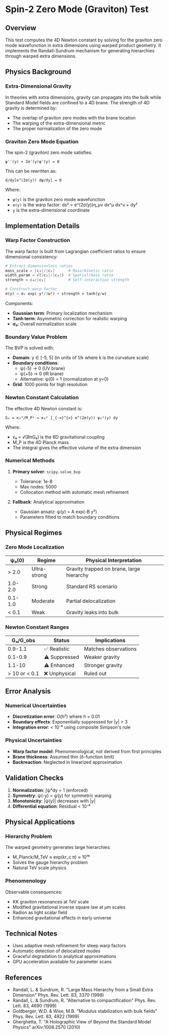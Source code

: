 # Spin-2 Zero Mode (Graviton) Test

## Overview
This test computes the 4D Newton constant by solving for the graviton zero mode wavefunction in extra dimensions using warped product geometry. It implements the Randall-Sundrum mechanism for generating hierarchies through warped extra dimensions.

## Physics Background

### Extra-Dimensional Gravity
In theories with extra dimensions, gravity can propagate into the bulk while Standard Model fields are confined to a 4D brane. The strength of 4D gravity is determined by:
- The overlap of graviton zero modes with the brane location
- The warping of the extra-dimensional metric
- The proper normalization of the zero mode

### Graviton Zero Mode Equation
The spin-2 (graviton) zero mode satisfies:
```
ψ''(y) + 2σ'(y)ψ'(y) = 0
```

This can be rewritten as:
```
d/dy[e^(2σ(y)) dψ/dy] = 0
```

Where:
- `ψ(y)` is the graviton zero mode wavefunction
- `σ(y)` is the warp factor: ds² = e^(2σ(y))η_μν dx^μ dx^ν + dy²
- `y` is the extra-dimensional coordinate

## Implementation Details

### Warp Factor Construction
The warp factor is built from Lagrangian coefficient ratios to ensure dimensional consistency:

```python
# Extract dimensionless ratios
mass_scale = |c₃|/|c₁|      # Mass/kinetic ratio
width_param = √(|c₂|/|c₃|)  # Spatial/mass ratio
strength = c₄/|c₁|          # Self-interaction strength

# Construct warp factor
σ(y) = σ₀ exp(-y²/2w²) + strength × tanh(y/w)
```

Components:
- **Gaussian term**: Primary localization mechanism
- **Tanh term**: Asymmetric correction for realistic warping
- **σ₀**: Overall normalization scale

### Boundary Value Problem
The BVP is solved with:
- **Domain**: y ∈ [-5, 5] (in units of 1/k where k is the curvature scale)
- **Boundary conditions**: 
  - ψ(-5) → 0 (UV brane)
  - ψ(+5) → 0 (IR brane)
  - Alternative: ψ(0) = 1 (normalization at y=0)
- **Grid**: 1000 points for high resolution

### Newton Constant Calculation
The effective 4D Newton constant is:
```
G₄ = κ₆²/M_P² = κ₆² ∫_{-∞}^{∞} e^(2σ(y)) ψ₀²(y) dy
```

Where:
- κ₆ = √(8πG₆) is the 6D gravitational coupling
- M_P is the 4D Planck mass
- The integral gives the effective volume of the extra dimension

### Numerical Methods
1. **Primary solver**: `scipy.solve_bvp`
   - Tolerance: 1e-8
   - Max nodes: 5000
   - Collocation method with automatic mesh refinement
   
2. **Fallback**: Analytical approximation
   - Gaussian ansatz: ψ(y) = A exp(-B y²)
   - Parameters fitted to match boundary conditions

## Physical Regimes

### Zero Mode Localization
| ψ₀(0) | Regime | Physical Interpretation |
|-------|--------|------------------------|
| > 2.0 | Ultra-strong | Gravity trapped on brane, large hierarchy |
| 1.0-2.0 | Strong | Standard RS scenario |
| 0.1-1.0 | Moderate | Partial delocalization |
| < 0.1 | Weak | Gravity leaks into bulk |

### Newton Constant Ranges
| G₄/G_obs | Status | Implications |
|----------|--------|--------------|
| 0.9-1.1 | ✅ Realistic | Matches observations |
| 0.1-0.9 | ⚠️ Suppressed | Weaker gravity |
| 1.1-10 | ⚠️ Enhanced | Stronger gravity |
| > 10 or < 0.1 | ❌ Unphysical | Ruled out |

## Error Analysis

### Numerical Uncertainties
- **Discretization error**: O(h²) where h = 0.01
- **Boundary effects**: Exponentially suppressed for |y| > 3
- **Integration error**: < 10⁻⁶ using composite Simpson's rule

### Physical Uncertainties
- **Warp factor model**: Phenomenological, not derived from first principles
- **Brane thickness**: Assumed thin (δ-function limit)
- **Backreaction**: Neglected in linearized approximation

## Validation Checks
1. **Normalization**: ∫ψ²dy = 1 (enforced)
2. **Symmetry**: ψ(-y) = ψ(y) for symmetric warping
3. **Monotonicity**: |ψ(y)| decreases with |y|
4. **Differential equation**: Residual < 10⁻⁸

## Physical Applications

### Hierarchy Problem
The warped geometry generates large hierarchies:
- M_Planck/M_TeV ≈ exp(kr_c π) ≈ 10¹⁶
- Solves the gauge hierarchy problem
- Natural TeV scale physics

### Phenomenology
Observable consequences:
- KK graviton resonances at TeV scale
- Modified gravitational inverse square law at μm scales
- Radion as light scalar field
- Enhanced gravitational effects in early universe

## Technical Notes
- Uses adaptive mesh refinement for steep warp factors
- Automatic detection of delocalized modes
- Graceful degradation to analytical approximations
- GPU acceleration available for parameter scans

## References
- Randall, L. & Sundrum, R. "Large Mass Hierarchy from a Small Extra Dimension" Phys. Rev. Lett. 83, 3370 (1999)
- Randall, L. & Sundrum, R. "Alternative to compactification" Phys. Rev. Lett. 83, 4690 (1999)  
- Goldberger, W.D. & Wise, M.B. "Modulus stabilization with bulk fields" Phys. Rev. Lett. 83, 4922 (1999)
- Gherghetta, T. "A Holographic View of Beyond the Standard Model Physics" arXiv:1008.2570 (2010)
